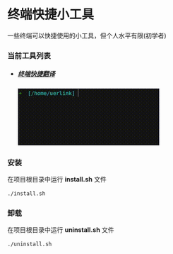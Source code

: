 # 终端快捷小工具
一些终端可以快捷使用的小工具，但个人水平有限(初学者)

### 当前工具列表
- ##### [终端快捷翻译](./fy/README.md)
    ![](./fy/Translate-demo.gif)

### 安装
在项目根目录中运行 **install.sh** 文件
```bash
./install.sh
```
### 卸载
在项目根目录中运行 **uninstall.sh** 文件
```bash
./uninstall.sh
```